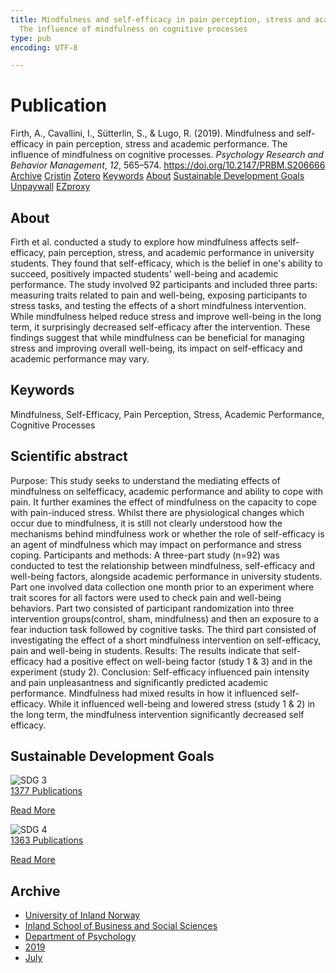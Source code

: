 ```yaml
---
title: Mindfulness and self-efficacy in pain perception, stress and academic performance.
  The influence of mindfulness on cognitive processes
type: pub
encoding: UTF-8

---
```

<h1>Publication</h1>
<article id="csl-bib-container-WUSAFVSK" class="csl-bib-container">
  <div class="csl-bib-body"> <div class="csl-entry">Firth, A., Cavallini, I., Sütterlin, S., &#38; Lugo, R. (2019). Mindfulness and self-efficacy in pain perception, stress and academic performance. The influence of mindfulness on cognitive processes. <i>Psychology Research and Behavior Management</i>, <i>12</i>, 565–574. <a href="https://doi.org/10.2147/PRBM.S206666">https://doi.org/10.2147/PRBM.S206666</a></div> </div>
  <div class="csl-bib-buttons">
    <a href="#taxonomy-article-WUSAFVSK" alt="archive" class="csl-bib-button">Archive</a>
    <a href="https://app.cristin.no/results/show.jsf?id=1712402" alt="Cristin" class="csl-bib-button">Cristin</a>
    <a href="http://zotero.org/groups/5881554/items/WUSAFVSK" alt="Zotero" class="csl-bib-button">Zotero</a>
    <a href="#keywords-article-WUSAFVSK" alt="keywords" class="csl-bib-button">Keywords</a>
    <a href="#about-article-WUSAFVSK" alt="about_pub" class="csl-bib-button">About</a>
    <a href="#sdg-article-WUSAFVSK" alt="sdg" class="csl-bib-button">Sustainable Development Goals</a>
    <a href="https://www.dovepress.com/getfile.php?fileID=51526" alt="Unpaywall" class="csl-bib-button">Unpaywall</a>
    <a href="https://www.dovepress.com/getfile.php?fileID=51526" alt="EZproxy" class="csl-bib-button">EZproxy</a>
  </div>
  <div id="csl-bib-meta-container-WUSAFVSK"></div>
</article>
<div id="csl-bib-meta-WUSAFVSK" class="csl-bib-meta">
  <article id="about-article-WUSAFVSK" class="about_pub-article">
    <h1>About</h1>
    Firth et al. conducted a study to explore how mindfulness affects self-efficacy, pain perception, stress, and academic performance in university students. They found that self-efficacy, which is the belief in one's ability to succeed, positively impacted students' well-being and academic performance. The study involved 92 participants and included three parts: measuring traits related to pain and well-being, exposing participants to stress tasks, and testing the effects of a short mindfulness intervention. While mindfulness helped reduce stress and improve well-being in the long term, it surprisingly decreased self-efficacy after the intervention. These findings suggest that while mindfulness can be beneficial for managing stress and improving overall well-being, its impact on self-efficacy and academic performance may vary.
  </article>
  <article id="keywords-article-WUSAFVSK" class="keywords-article">
    <h1>Keywords</h1>
    Mindfulness, Self-Efficacy, Pain Perception, Stress, Academic Performance, Cognitive Processes
  </article>
  <article id="abstract-article-WUSAFVSK" class="abstract-article">
    <h1>Scientific abstract</h1>
    Purpose: This study seeks to understand the mediating effects of mindfulness on selfefficacy, academic performance and ability to cope with pain. It further examines the effect of mindfulness on the capacity to cope with pain-induced stress. Whilst there are physiological changes which occur due to mindfulness, it is still not clearly understood how the mechanisms behind mindfulness work or whether the role of self-efficacy is an agent of mindfulness which may impact on performance and stress coping. 
Participants and methods: A three-part study (n=92) was conducted to test the relationship between mindfulness, self-efficacy and well-being factors, alongside academic performance in university students. Part one involved data collection one month prior to an experiment where trait scores for all factors were used to check pain and well-being behaviors. Part two consisted of participant randomization into three intervention groups(control, sham, mindfulness) and then an exposure to a fear induction task followed by cognitive tasks. The third part consisted of investigating the effect of a short mindfulness intervention on self-efficacy, pain and well-being in students. 
Results: The results indicate that self-efficacy had a positive effect on well-being factor (study 1 & 3) and in the experiment (study 2). 
Conclusion: Self-efficacy influenced pain intensity and pain unpleasantness and significantly predicted academic performance. Mindfulness had mixed results in how it influenced self-efficacy. While it influenced well-being and lowered stress (study 1 & 2) in the long term, the mindfulness intervention significantly decreased self efficacy.
  </article>
  <article id="sdg-article-WUSAFVSK" class="sdg-article">
    <h1>Sustainable Development Goals</h1>
    <div class="sdg-container"><div id="sdg3" class="sdg">
        <img src="{{< params subfolder >}}images/sdg/sdg03_en.png" class="image" alt="SDG 3">
        <div class="sdg-overlay">
          <a href="{{< params subfolder >}}en/archive/?sdg=3#archive" class="sdg-publication-count"><span>1377</span> Publications</a>
          <p><a href="https://sdgs.un.org/goals/goal3" class="sdg-read-more">Read More</a></p>
        </div>
      </div> <div id="sdg4" class="sdg">
        <img src="{{< params subfolder >}}images/sdg/sdg04_en.png" class="image" alt="SDG 4">
        <div class="sdg-overlay">
          <a href="{{< params subfolder >}}en/archive/?sdg=4#archive" class="sdg-publication-count"><span>1363</span> Publications</a>
          <p><a href="https://sdgs.un.org/goals/goal4" class="sdg-read-more">Read More</a></p>
        </div>
      </div></div>
  </article>
  <article id="taxonomy-article-WUSAFVSK" class="taxonomy-article">
    <h1>Archive</h1>
    <ul>
      <li><a href="{{< params subfolder >}}en/archive/?key=3DCRN523">University of Inland Norway</a></li>
      <li><a href="{{< params subfolder >}}en/archive/?key=DU8Q9LN9">Inland School of Business and Social Sciences</a></li>
      <li><a href="{{< params subfolder >}}en/archive/?key=KTD9NXA8">Department of Psychology</a></li>
      <li><a href="{{< params subfolder >}}en/archive/?key=37B43Z6Y">2019</a></li>
      <li><a href="{{< params subfolder >}}en/archive/?key=CSRDWFQV">July</a></li>
    </ul>
  </article>
</div>
